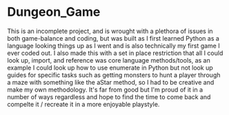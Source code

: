 # Dungeon_Game

This is an incomplete project, and is wrought with a plethora of issues in both game-balance and coding, but was built as I first learned Python as a language looking things up as I went and is also technically my first game I ever coded out. I also made this with a set in place restriction that all I could look up, import, and reference was core language methods/tools, as an example I could look up how to use enumerate in Python but not look up guides for specific tasks such as getting monsters to hunt a player through a maze with something like the aStar method, so I had to be creative and make my own methodology. It's far from good but I'm proud of it in a number of ways regardless and hope to find the time to come back and compelte it / recreate it in a more enjoyable playstyle.

